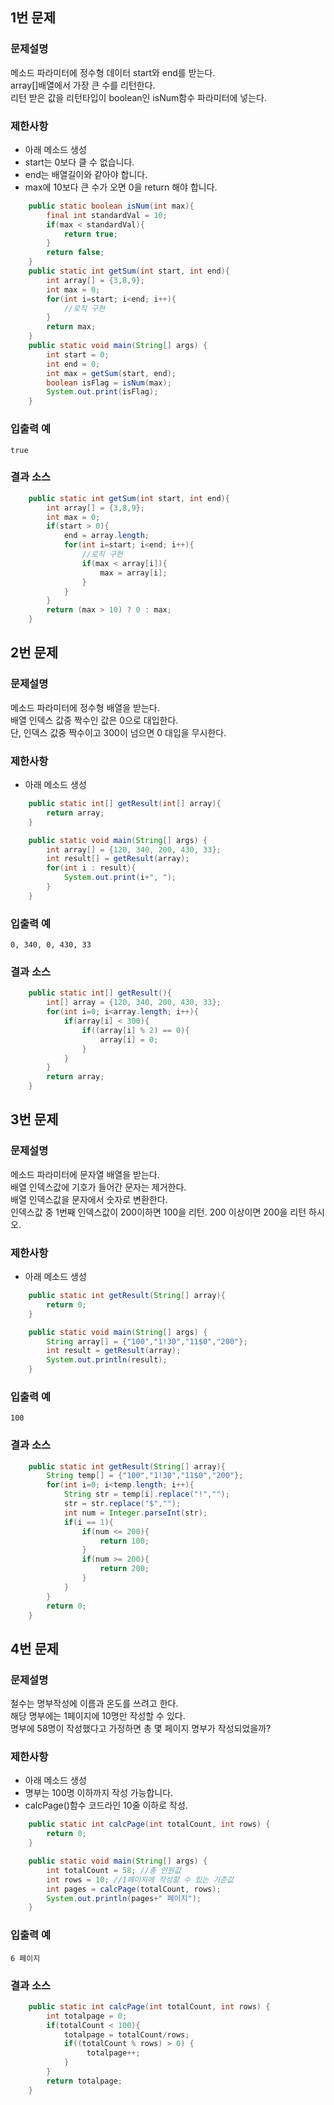 ## 1번 문제
### 문제설명
메소드 파라미터에 정수형 데이터 start와 end를 받는다.  
array[]배열에서 가장 큰 수를 리턴한다.  
리턴 받은 값을 리턴타입이 boolean인 isNum함수 파라미터에 넣는다. 

### 제한사항
- 아래 메소드 생성
- start는 0보다 클 수 없습니다.
- end는 배열길이와 같아야 합니다.
- max에 10보다 큰 수가 오면 0을 return 해야 합니다.
```java
    public static boolean isNum(int max){
        final int standardVal = 10;
        if(max < standardVal){
            return true;
        }
        return false;
    }
    public static int getSum(int start, int end){
        int array[] = {3,8,9};
        int max = 0;
        for(int i=start; i<end; i++){
            //로직 구현
        }
        return max;
    }
    public static void main(String[] args) {
        int start = 0;
        int end = 0;
        int max = getSum(start, end);
        boolean isFlag = isNum(max);
        System.out.print(isFlag);
    }
```
### 입출력 예
    true

### 결과 소스
```java
    public static int getSum(int start, int end){
        int array[] = {3,8,9};
        int max = 0;
        if(start > 0){
        	end = array.length;
        	for(int i=start; i<end; i++){
                //로직 구현
        		if(max < array[i]){
        			max = array[i];
        		}
            }
    	}
        return (max > 10) ? 0 : max;
    }
```
## 2번 문제
### 문제설명
메소드 파라미터에 정수형 배열을 받는다.  
배열 인덱스 값중 짝수인 값은 0으로 대입한다.  
단, 인덱스 값중 짝수이고 300이 넘으면 0 대입을 무시한다.

### 제한사항
- 아래 메소드 생성
```java
    public static int[] getResult(int[] array){
        return array;
    }

    public static void main(String[] args) {
        int array[] = {120, 340, 200, 430, 33};
        int result[] = getResult(array);
        for(int i : result){
            System.out.print(i+", ");
        }
    }
```
### 입출력 예
    0, 340, 0, 430, 33

### 결과 소스
```java
    public static int[] getResult(){
    	int[] array = {120, 340, 200, 430, 33};
    	for(int i=0; i<array.length; i++){
    		if(array[i] < 300){
    			if((array[i] % 2) == 0){
    				array[i] = 0;
        		}
    		}
    	}
        return array;
    }
```

## 3번 문제
### 문제설명
메소드 파라미터에 문자열 배열을 받는다.  
배열 인덱스값에 기호가 들어간 문자는 제거한다.  
배열 인덱스값을 문자에서 숫자로 변환한다.  
인덱스값 중 1번째 인덱스값이 200이하면 100을 리턴. 200 이상이면 200을 리턴 하시오.  

### 제한사항
- 아래 메소드 생성
```java
    public static int getResult(String[] array){
        return 0;
    }

    public static void main(String[] args) {
        String array[] = {"100","1!30","11$0","200"};
        int result = getResult(array);
        System.out.println(result);
    }
```
### 입출력 예
    100

### 결과 소스
```java
    public static int getResult(String[] array){
    	String temp[] = {"100","1!30","11$0","200"};
    	for(int i=0; i<temp.length; i++){
    		String str = temp[i].replace("!","");
    		str = str.replace("$","");
    		int num = Integer.parseInt(str);
    		if(i == 1){
    			if(num <= 200){
    				return 100;
    			}
    			if(num >= 200){
    				return 200;
    			}
    		}
    	}
        return 0;
    }
```

## 4번 문제
### 문제설명
철수는 명부작성에 이름과 온도를 쓰려고 한다.  
해당 명부에는 1페이지에 10명만 작성할 수 있다.  
명부에 58명이 작성했다고 가정하면 총 몇 페이지 명부가 작성되었을까?  
    
### 제한사항
- 아래 메소드 생성
- 명부는 100명 이하까지 작성 가능합니다.
- calcPage()함수 코드라인 10줄 이하로 작성.
```java
    public static int calcPage(int totalCount, int rows) {
        return 0;
    }

    public static void main(String[] args) {
        int totalCount = 58; //총 인원값
        int rows = 10; //1페이지에 작성할 수 있는 기준값
        int pages = calcPage(totalCount, rows);
        System.out.println(pages+" 페이지");
    }
```
### 입출력 예
    6 페이지

### 결과 소스
```java
    public static int calcPage(int totalCount, int rows) {
    	int totalpage = 0;
    	if(totalCount < 100){
    		totalpage = totalCount/rows;
        	if((totalCount % rows) > 0) {
                 totalpage++;
            }	
    	}
        return totalpage;
    }
```